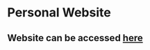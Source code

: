 # Personal Website
## Website can be accessed [here](https://srirams32.github.io/ "srirams32.github.io")
